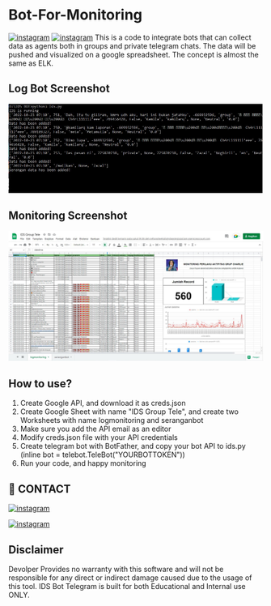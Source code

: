 # Bot-For-Monitoring
[![instagram](https://img.shields.io/badge/CONTACT-TELEGRAM-blue)](https://t.me/noghirii)
[![instagram](https://img.shields.io/badge/CONTACT-INSTAGRAM-red)](https://instagram.com/zazal.ghiffari)
This is a code to integrate bots that can collect data as agents both in groups and private telegram chats. The data will be pushed and visualized on a google spreadsheet. The concept is almost the same as ELK.

## Log Bot Screenshot
![Logo](images/idscmd.JPG)

## Monitoring Screenshot
![Logo](images/sheetsids.JPG)

## How to use?

1. Create Google API, and download it as creds.json
2. Create Google Sheet with name "IDS Group Tele", and create two Worksheets with name logmonitoring and seranganbot
3. Make sure you add the API email as an editor
4. Modify creds.json file with your API credentials
5. Create telegram bot with BotFather, and copy your bot API to ids.py (inline bot = telebot.TeleBot("YOURBOTTOKEN"))
6. Run your code, and happy monitoring


## 🔗 CONTACT
[![instagram](https://img.shields.io/badge/CONTACT-TELEGRAM-blue)](https://t.me/noghirii)

[![instagram](https://img.shields.io/badge/CONTACT-INSTAGRAM-red)](https://instagram.com/zazal.ghiffari)


## Disclaimer

Devolper Provides no warranty with this software and will not be responsible for any direct or indirect damage caused due to the usage of this tool.
IDS Bot Telegram is built for both Educational and Internal use ONLY.
